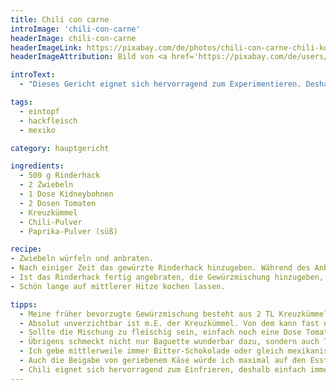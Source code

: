 ```yaml
---
title: Chili con carne
introImage: 'chili-con-carne'
headerImage: chili-con-carne
headerImageLink: https://pixabay.com/de/photos/chili-con-carne-chili-kochen-378952/
headerImageAttribution: Bild von <a href='https://pixabay.com/de/users/kalhh-86169/?utm_source=link-attribution&amp;utm_medium=referral&amp;utm_campaign=image&amp;utm_content=378952'>kalhh</a> auf <a href='https://pixabay.com/de/?utm_source=link-attribution&amp;utm_medium=referral&amp;utm_campaign=image&amp;utm_content=378952'>Pixabay</a>

introText:
  - "Dieses Gericht eignet sich hervorragend zum Experimentieren. Deshalb schmeckt es bei mir jedesmal anders und das hier wiedergegebene Rezept nist nur ein Beispiel, von dem man ausgehen kann, um die eigene perfekte Variante zu kreieren."

tags:
  - eintopf
  - hackfleisch
  - mexiko

category: hauptgericht

ingredients:
  - 500 g Rinderhack
  - 2 Zwiebeln
  - 1 Dose Kidneybohnen
  - 2 Dosen Tomaten
  - Kreuzkümmel
  - Chili-Pulver
  - Paprika-Pulver (süß)

recipe:
- Zwiebeln würfeln und anbraten.
- Nach einiger Zeit das gewürzte Rinderhack hinzugeben. Während des Anbratens rühren, damit das Hack zerfällt und krümelig wird.
- Ist das Rinderhack fertig angebraten, die Gewürzmischung hinzugeben, ganz kurz anbraten, dann sofort die abgetropften und abgewaschenen Kindeybohnen und die Tomaten hinzugeben.
- Schön lange auf mittlerer Hitze kochen lassen.

tipps:
  - Meine früher bevorzugte Gewürzmischung besteht aus 2 TL Kreuzkümmel, 1 TL Kurkuma, 1 TL Chilipulver, 3-4 TL süßer Paprika.
  - Absolut unverzichtbar ist m.E. der Kreuzkümmel. Von dem kann fast nicht zuviel rein. Übrigens dürfte es sich von selbst verstehen, dass man trotz der exakten Mengenangaben der Gewürze danach anfängt so lange zu würzen, bis es schmeckt. Das nenn ich kochen ! Rezepte sind zum Anpassen da!
  - Sollte die Mischung zu fleischig sein, einfach noch eine Dose Tomaten dazu, auch ein bißchen Tomatenmark kann nicht schaden. Es ist natürlich auch nicht schlecht, ein wenig Knoblauch hinzuzugeben. Ich finde, Chili con carne ist wunderbar zum Experimentieren!
  - Übrigens schmeckt nicht nur Baguette wunderbar dazu, sondern auch Taco-Chips! Das ist mein derzeitiger Favorit.
  - Ich gebe mittlerweile immer Bitter-Schokolade oder gleich mexikanische Mole (gibt es fertig als Pulver) hinzu. Es passt aber auch Zimt oder chinesisches Fünf-Gewürz-Pulver. Mit weiteren Beigaben ausser den Bohnen wäre ich vorsichtig. Mais stelle ich einfach kalt aus der Dose immer dazu, aber ich füge keine Pilze oder gar Ananas dem Chili hinzu.
  - Auch die Beigabe von geriebenem Käse würde ich maximal auf den Esstisch begrenzen, aber nicht während des Kochens machen.
  - Chili eignet sich hervorragend zum Einfrieren, deshalb einfach immer die doppelte oder dreifache Portion kochen.
---
```


